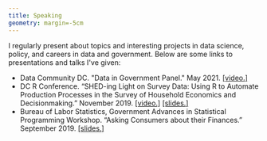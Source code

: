 ```yaml
---
title: Speaking
geometry: margin=-5cm
---
```


I regularly present about topics and interesting projects in data science, policy, and careers in data and government. Below are some links to presentations and talks I've given:

+ Data Community DC. "Data in Government Panel." May 2021. [[video.]](https://www.youtube.com/watch?v=kpRLT_tRinM)  <br>
+ DC R Conference. “SHED-ing Light on Survey Data: Using R to Automate Production Processes in the Survey of
Household Economics and Decisionmaking.” November 2019. [[video.]](https://www.youtube.com/watch?v=P7jfxRlrAgo) [[slides.]](https://kimberlykreiss.github.io/DCR.pdf)  
+ Bureau of Labor Statistics, Government Advances in
Statistical Programming Workshop. “Asking Consumers about their Finances.” September 2019. [[slides.]](https://kimberlykreiss.github.io/GASP_slides.pdf)
